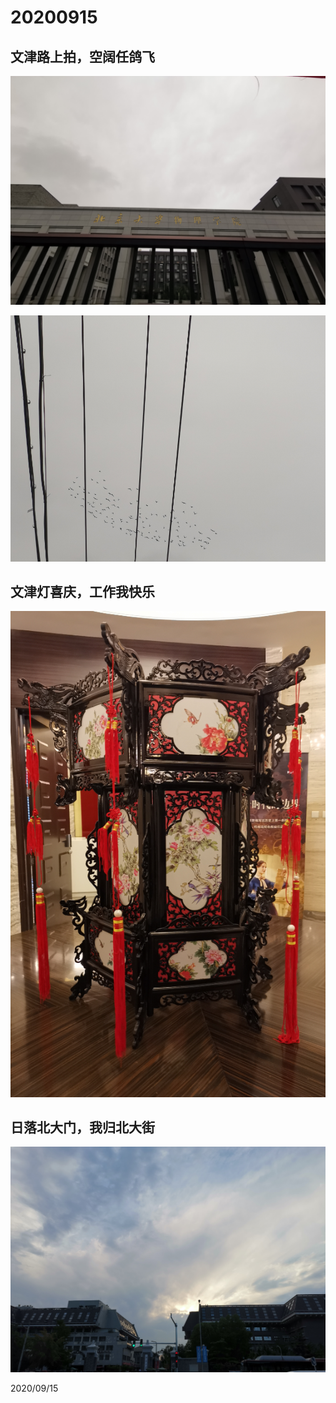 # 20200915

## 文津路上拍，空阔任鸽飞
![](../../../assets/001/2020091501.png)

![](../../../assets/001/2020091503.png)

## 文津灯喜庆，工作我快乐
![](../../../assets/001/2020091502.png)

## 日落北大门，我归北大街
![](../../../assets/001/2020091504.png)

2020/09/15